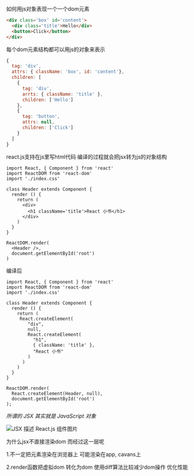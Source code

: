如何用js对象表现一个一个dom元素

```html
<div class='box' id='content'>
  <div class='title'>Hello</div>
  <button>Click</button>
</div>
```

每个dom元素结构都可以用js的对象来表示

```js
{
  tag: 'div',
  attrs: { className: 'box', id: 'content'},
  children: [
    {
      tag: 'div',
      arrts: { className: 'title' },
      children: ['Hello']
    },
    {
      tag: 'button',
      attrs: null,
      children: ['Click']
    }
  ]
}
```

react.js支持在js里写html代码  编译的过程就会把jsx转为js的对象结构

```react
import React, { Component } from 'react'
import ReactDOM from 'react-dom'
import './index.css'

class Header extends Component {
  render () {
    return (
      <div>
        <h1 className='title'>React 小书</h1>
      </div>
    )
  }
}

ReactDOM.render(
  <Header />,
  document.getElementById('root')
)
```

编译后

```react
import React, { Component } from 'react'
import ReactDOM from 'react-dom'
import './index.css'

class Header extends Component {
  render () {
    return (
     React.createElement(
        "div",
        null,
        React.createElement(
          "h1",
          { className: 'title' },
          "React 小书"
        )
      )
    )
  }
}

ReactDOM.render(
  React.createElement(Header, null), 
  document.getElementById('root')
);
```

 *所谓的 JSX 其实就是 JavaScript 对象* 

 ![JSX 描述 React.js 组件图片](http://huzidaha.github.io/static/assets/img/posts/44B5EC06-EAEB-4BA2-B3DC-325703E4BA45.png) 

为什么jsx不直接渲染dom 而经过这一层呢

1.不一定把元素渲染在浏览器上 可能渲染在app, cavans上

2.render函数把虚拟dom 转化为dom 使用diff算法比较减少dom操作 优化性能